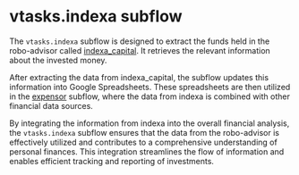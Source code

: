 # vtasks.indexa subflow

The `vtasks.indexa` subflow is designed to extract the funds held in the robo-advisor called [indexa_capital](https://indexacapital.com/). It retrieves the relevant information about the invested money.

After extracting the data from indexa_capital, the subflow updates this information into Google Spreadsheets. These spreadsheets are then utilized in the [expensor](https://github.com/villoro/vtasks/tree/master/src/expensor) subflow, where the data from indexa is combined with other financial data sources.

By integrating the information from indexa into the overall financial analysis, the `vtasks.indexa` subflow ensures that the data from the robo-advisor is effectively utilized and contributes to a comprehensive understanding of personal finances. This integration streamlines the flow of information and enables efficient tracking and reporting of investments.
